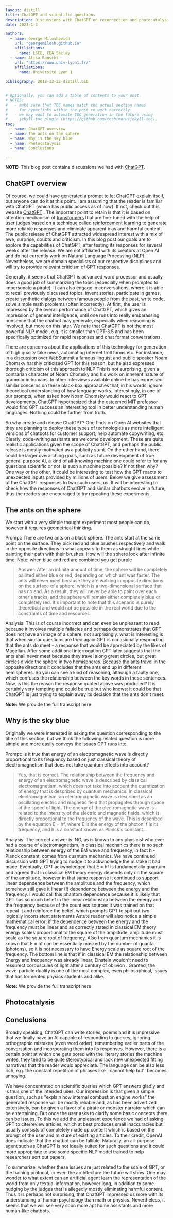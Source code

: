 ```yaml
---
layout: distill
title: ChatGPT and scientific questions
description: Discussions with ChatGPT on reconnection and photocatalysis
date: 2023-1-3

authors:
  - name: George Miloshevich
    url: "georgemilosh.github.io"
    affiliations:
      name: LSCE, CEA Saclay
  - name: Alisa Ranscht
    url: "https://www.univ-lyon1.fr/"
    affiliations:
      name: Université Lyon 1
      
bibliography: 2018-12-22-distill.bib


# Optionally, you can add a table of contents to your post.
# NOTES:
#   - make sure that TOC names match the actual section names
#     for hyperlinks within the post to work correctly.
#   - we may want to automate TOC generation in the future using
#     jekyll-toc plugin (https://github.com/toshimaru/jekyll-toc).
toc:
  - name: ChatGPT overview
  - name: The ants on the sphere
  - name: Why is the sky blue
  - name: Photocatalysis
  - name: Conclusions

---
```


**NOTE:**
This blog post contains discussions we had with [ChatGPT](https://chat.openai.com/).

## ChatGPT overview
 
Of course, we could have generated a prompt to let <a href="https://chat.openai.com/">ChatGPT</a> explain itself, but anyone can do it at this point. I am assuming that the reader is familiar with ChatGPT (which has public access as of now). If not, check out this website <a href="https://openai.com/blog/chatgpt/">ChatGPT</a> . The important point to retain is that <d-cite key="ouyang2022training"></d-cite> it is based on attention mechanism of [transformers](https://towardsdatascience.com/transformers-89034557de14) that are fine-tuned with the help of user judges based on a technique called [reinforcement learning](https://en.wikipedia.org/wiki/Reinforcement_learning) to generate more reliable responses and eliminate apparent bias and harmful content. The public release of ChatGPT attracted widespread interest with a mix of awe, surprise, doubts and criticism. In this blog post our goals are to explore the capabilities of ChatGPT, after testing its responses for several weeks after the release. We are not affiliated with its creators at Open AI and do not currently work on Natural Language Processing (NLP). Nevertheless, we are domain specialists of our respective disciplines and will try to provide relevant criticism of GPT responses.

Generally, it seems that ChatGPT is advanced word processor and usually does a good job of summarizing the topic (especially when prompted to impersonate a pirate). It can also engage in conversations, where it is able to recall previously discussed topics, invent stories, participate in games, create synthetic dialogs between famous people from the past, write code, solve simple math problems (often incorrectly). At first, the user is impressed by the overall performance of ChatGPT, which gives an impression of general intelligence, until one runs into really embarassing nonsence that the chatbot may generate, especially when reasoning is involved, but more on this later. We note that ChatGPT is not the most powerful NLP model, e.g. it is smaller than GPT-3.5 and has been specifically optimized for rapid responses and chat format conversations. 

There are concerns about the applications of this technology for generation of high quality fake news, automating internet troll farms etc. For instance, in a discussion over [WebSummit](https://youtu.be/PBdZi_JtV4c) a famous linguist and public speaker Noam Chomsky harshly criticized GPT for this reason, but he also expressed thorough criticism of this approach to NLP This is not surprising, given a contrarian character of Noam Chomsky and his work on inherent nature of grammar in humans. In other interviews available online he has expressed similar concerns on these black-box approaches that, in his words, ignore theoretical understanding of how language works. Interestingly, in one of our prompts, when asked how Noam Chomsky would react to GPT developments, ChatGPT hypothesized that the esteemed MIT professor would find GPT success an interesting tool in better understanding human languages. Nothing could be further from truth.

So why create and release ChatGPT? One finds on Open AI websites that they are planning to deploy these types of technologies as more intelligent versions of chatbots for customer support, help automate copywriting, etc. Clearly, code-writing assitants are welcome development. These are quite realistic applications given the scope of ChatGPT, and perhaps the public release is mostly motivated as a publicity stunt. On the other hand, there could be larger overarching goals, such as future development of true general purpose AI, a kind of all-knowing machine one could refer to for any questions scientific or not: is such a machine possible? If not then why? One way or the other, it could be interesting to test how the GPT reacts to unexpected inputs provided by millions of users. Below we give assessment of the ChatGPT responses to two such users, us. It will be interesting to check how the responses of ChatGPT and similar chatbots evolve in future, thus the readers are encouraged to try repeating these experiments. 

## The ants on the sphere

We start with a very simple thought experiment most people can do, however it requires geometrical thinking.

Prompt: There are two ants on a black sphere. The ants start at the same point on the surface. They pick red and blue brushes respectively and walk in the opposite directions in what appears to them as straight lines while painting their path with their brushes. How will the sphere look after infinite time. Note: when blue and red are combined you get purple

<blockquote>
Answer: After an infinite amount of time, the sphere will be completely painted either blue or red, depending on which ant was faster. The ants will never meet because they are walking in opposite directions on the surface of a sphere, which is a two-dimensional surface that has no end. As a result, they will never be able to paint over each other's tracks, and the sphere will remain either completely blue or completely red. It's important to note that this scenario is purely theoretical and would not be possible in the real world due to the constraints of time and resources.
</blockquote>

Analysis: This is of course incorrect and can even be unpleasant to read because it involves multiple fallacies and perhaps demonstrates that GPT does not have an image of a sphere, not surprisingly. what is interesting is that when similar questions are tried again GPT is occasionally responding that the ants do meet - a response that would be appreciated by the likes of Magellan. After some additional interrogation GPT later suggests that the ants shall never meet because they travel along great circles, but great circles divide the sphere in two hemispheres. Because the ants travel in the opposite directions it concludes that the ants end up in different hemispheres. So you can see a kind of reasoning, although a faulty one, which confuses the relationship between the key words in these sentences. Now, is this the reason the response quoted above was produced? It is certainly very tempting and could be true but who knows: it could be that ChatGPT is just trying to explain away its decision that the ants don't meet. 

**Note:** We provide the full transcript here

## Why is the sky blue

Originally we were interested in asking the question corresponding to the title of this section, but we think the following related question is more simple and more easily conveys the issues GPT runs into.

Prompt:  Is it true that energy of an electromagnetic wave is directly proportional to its frequency based on just classical theory of electromagnetism that does not take quantum effects into account?

<blockquote>
Yes, that is correct. The relationship between the frequency and energy of an electromagnetic wave is described by classical electromagnetism, which does not take into account the quantization of energy that is described by quantum mechanics. In classical electromagnetism, an electromagnetic wave is described as an oscillating electric and magnetic field that propagates through space at the speed of light. The energy of the electromagnetic wave is related to the intensity of the electric and magnetic fields, which is directly proportional to the frequency of the wave. This is described by the equation E = hf, where E is the energy of the photon, f is its frequency, and h is a constant known as Planck's constant...
</blockquote>

Analysis: The correct answer is: NO, as is known to any physicist who ever had a course of electromagnetism, in classical mechanics there is no such relationship between energy of the EM wave and frequency, in fact h - Planck constant, comes from quantum mechanics. We have continued discussion with GPT trying to nudge it to ackwnoledge the mistake it had made. Eventually, GPT ackwnoledged that E = hf is fundamentally quantum and agreed that in classical EM theory energy depends only on the square of the amplitude, however in that same response it continued to support linear dependence between the amplitude and the frequency, which somehow still gave it linear (!) dependence between the energy and the frequency.  I would call this phantom dependence because it is likely that GPT has so much belief in the linear relationship between the energy and the frequency because of the countless sources it was trained on that repeat it and reinforce the belief, which prompts GPT to spit out two logically inconsistent statements <d-footnote> Astute reader will also notice a simple mathematical error: if the dependence between the energy and the frequency must be linear and as correctly stated in classical EM theory energy scales proportional to the square of the amplitude, amplitude must scale as the square root of frequency. Also from quantum mechanics it is known that E = hf can be essentially masked by the number of quanta (photons), so it is not necessary to have Energy scale as square root of the frequency. The bottom line is that if in classical EM the relationship between Energy and frequency was already linear, Einstein wouldn't need to ressurect corpuscules of light after a century of oblivion </d-footnote>. Granted, the wave-particle duality is one of the most complex, even philosophical, issues that has tormented physics students and alike.

**Note:** We provide the full transcript here

## Photocatalysis

## Conclusions

Broadly speaking, ChatGPT can write stories, poems and it is impressive that we finally have an AI capable of responding to queries, ignoring orthographic mistakes (even word order), remembering earlier parts of the conversation and incorporating them into its responses. However, there is a certain point at which one gets bored with the literary stories the machine writes, they tend to be quite stereotypical and lack new unexpected fitting narratives that the reader would appreciate. The language can be also less rich, e.g. the constant repetition of phrases like ``cannot help but'' becomes annoying.  

We have concentrated on scientific queries which GPT answers gladly and is thus one of the intended uses. Our impression is that given a simple question, such as "explain how internal combustion engine works" the generated response will be mostly reliable and, as has been advertized extensively, can be given a flavor of a pirate or mobster narrator which can be entertaining. But once the user asks to clarify some basic concepts there can be issues. To this we add the unpleasant experience we had of asking GPT to cite/review articles, which at best produces small inaccuracies but usually consists of completely made up content which is based on the prompt of the user and mixture of existing articles. To their credit, OpenAI does indicate that the chatbot can be fallible. Naturally, an all-purpose agent such as ChatGPT is not ideally suited for such questions and it could more appropriate to use some specific NLP model trained to help researchers sort out papers.

To summarize, whether these issues are just related to the scale of GPT, or the training protocol, or even the architecture the future will show. One may wonder to what extent can an artificial agent learn the representation of the world from only textual information, however long, in addition to some nudging by the judges that is allegedly mostly eliminating harmful content. Thus it is perhaps not surprising, that ChatGPT impressed us more with its understanding of human psychology than math or physics. Nevertheless, it seems that we will see very soon more apt home assistants and more human-like chatbots.